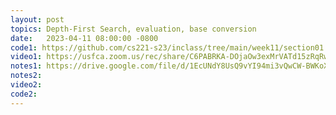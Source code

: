 ```yaml
---
layout: post
topics: Depth-First Search, evaluation, base conversion
date:   2023-04-11 08:00:00 -0800
code1: https://github.com/cs221-s23/inclass/tree/main/week11/section01
video1: https://usfca.zoom.us/rec/share/C6PABRKA-DOjaOw3exMrVATd15zRqRwBz_foe3NA9fl-kCe-cewcUMUqHyCs1TI.SRhFkhadfbzSvCKl
notes1: https://drive.google.com/file/d/1EcUNdY8UsQ9vYI94mi3vQwCW-BWKoXyT/view?usp=sharing
notes2: 
video2: 
code2:  
---
```

